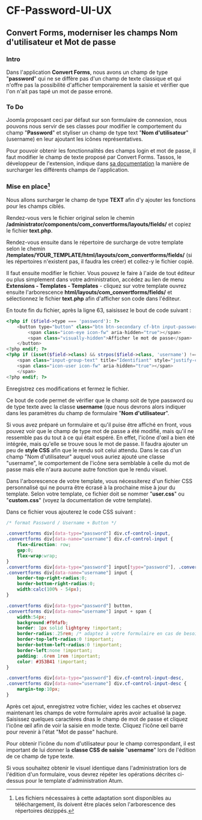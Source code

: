 # CF-Password-UI-UX
## Convert Forms, moderniser les champs Nom d'utilisateur et Mot de passe

### Intro
Dans l'application **Convert Forms**, nous avons un champ de type "**password**" qui ne se diffère pas d'un champ de texte classique et qui n'offre pas la possibilité d'afficher temporairement la saisie et vérifier que l'on n'ait pas tapé un mot de passe erroné.

### To Do
Joomla proposant ceci par défaut sur son formulaire de connexion, nous pouvons nous servir de ses classes pour modifier le comportement du champ "**Password**" et styliser un champ de type text "**Nom d'utilisateur**" (username) en leur ajoutant les icônes représentatives.

Pour pouvoir obtenir les fonctionnalités des champs login et mot de passe, il faut modifier le champ de texte proposé par Convert Forms.
Tassos, le développeur de l'extension, indique dans [sa documentation](https://www.tassos.gr/docs/convert-forms/developers/override-form-ands-layouts-in-your-template#override_a_field_layout) la manière de surcharger les différents champs de l'application.

### Mise en place[^1]
Nous allons surcharger le champ de type **TEXT** afin d'y ajouter les fonctions pour les champs ciblés.

Rendez-vous vers le fichier original selon le chemin **/administrator/components/com_convertforms/layouts/fields/** et copiez le fichier **text.php**.

Rendez-vous ensuite dans le répertoire de surcharge de votre template selon le chemin **/templates/YOUR_TEMPLATE/html/layouts/com_convertforms/fields/** (si les répertoires n'existent pas, il faudra les créer) et collez-y le fichier copié.

Il faut ensuite modifier le fichier. Vous pouvez le faire à l'aide de tout éditeur ou plus simplement dans votre administration, accédez au lien de menu **Extensions - Templates - Templates** - cliquez sur votre template ouvrez ensuite l'arborescence **html/layouts/com_convertforms/fields/** et sélectionnez le fichier **text.php** afin d'afficher son code dans l'éditeur.

En toute fin du fichier, après la ligne 63, saisissez le bout de code suivant :
```PHP
<?php if ($field->type === 'password'): ?>
    <button type="button" class="btn btn-secondary cf-btn input-password-toggle" role="switch" aria-checked="false">
        <span class="icon-eye icon-fw" aria-hidden="true"></span>
        <span class="visually-hidden">Afficher le mot de passe</span>
    </button>
<?php endif; ?>
<?php if (isset($field->class) && strpos($field->class, 'username') !== false): ?>
    <span class="input-group-text" title="Identifiant" style="justify-content:center;">
    <span class="icon-user icon-fw" aria-hidden="true"></span>
    </span> 
<?php endif; ?>
```
Enregistrez ces modifications et fermez le fichier.

Ce bout de code permet de vérifier que le champ soit de type password ou de type texte avec la classe **username** (que nous devrons alors indiquer dans les paramètres du champ de formulaire "**Nom d'utilisateur**".

Si vous avez préparé un formulaire et qu'il puise être affiché en front, vous pouvez voir que le champ de type mot de passe a été modifié, mais qu'il ne ressemble pas du tout à ce qui était espéré.
En effet, l'icône d'œil a bien été intégrée, mais qu'elle se trouve sous le mot de passe. Il faudra ajouter un peu de **style CSS** afin que le rendu soit celui attendu.
Dans le cas d'un champ "Nom d'utilisateur" auquel vous auriez ajouté une classe "username", le comportement de l'icône sera semblable à celle du mot de passe mais elle n'aura aucune autre fonction que le rendu visuel.


Dans l'arborescence de votre template, vous nécessiterez d'un fichier CSS personnalisé qui ne pourra être écrasé à la prochaine mise à jour du template. Selon votre template, ce fichier doit se nommer "**user.css**" ou "**custom.css**" (voyez la documentation de votre template).

Dans ce fichier vous ajouterez le code CSS suivant :
```CSS
/* format Password / Username + Button */

.convertforms div[data-type="password"] div.cf-control-input,
.convertforms div[data-name="username"] div.cf-control-input {
    flex-direction: row;
    gap:0;
    flex-wrap:wrap;
}
.convertforms div[data-type="password"] input[type="password"], .convertforms div[data-type="password"] input[type="text"],
.convertforms div[data-name="username"] input {
    border-top-right-radius:0;
    border-bottom-right-radius:0;
    width:calc(100% - 54px);
}

.convertforms div[data-type="password"] button,
.convertforms div[data-name="username"] input + span {
    width:54px;
    background:#f9fafb;
    border: 1px solid lightgrey !important;
    border-radius:.25rem; /* adaptez à votre formulaire en cas de besoin */
    border-top-left-radius:0 !important;
    border-bottom-left-radius:0 !important;
    border-left:none !important;
    padding: .6rem 1rem !important;
    color: #353B41 !important;
}

.convertforms div[data-type="password"] div.cf-control-input-desc,
.convertforms div[data-name="username"] div.cf-control-input-desc {
	margin-top:10px;
}
```
Après cet ajout, enregistrez votre fichier, videz les caches et observez maintenant les champs de votre formulaire après avoir actualisé la page. Saisissez quelques caractères dnas le champ de mot de passe et cliquez l'icône œil afin de voir la saisie en mode texte. Cliquez l'icône œil barré pour revenir à l'état "Mot de passe" hachuré.

Pour obtenir l'icône du nom d'utilisateur pour le champ correspondant, il est important de lui donner la **classe CSS de saisie** "**username**" lors de l'édition de ce champ de type texte.


Si vous souhaitez obtenir le visuel identique dans l'administration lors de l'édition d'un formulaire, vous devrez répéter les opérations décrites ci-dessus pour le template d'administration Atum.


[^1]:Les fichiers nécessaires à cette adaptation sont disponibles au téléchargement, ils doivent être placés selon l'arborescence des répertoires dézippés.

